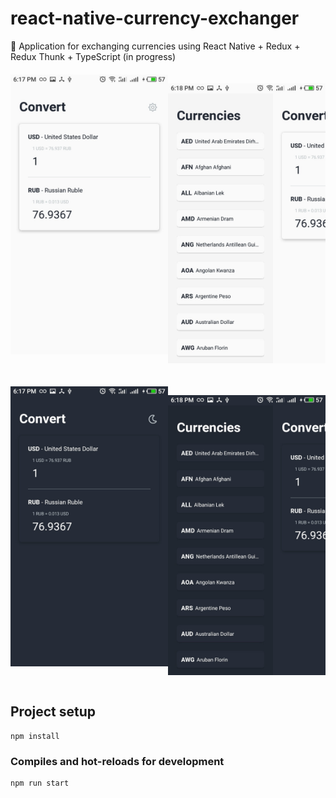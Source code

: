 # react-native-currency-exchanger
💱 Application for exchanging currencies using React Native + Redux + Redux Thunk + TypeScript (in progress)

<div style="display: flex; margin: 20px 0">
  <img src="assets/promo/light_1.jpg"
    alt="Markdown icon"
    style="width: 50%; height: 100%" />

  <img src="assets/promo/light_2.jpg"
    alt="Markdown icon"/>
</div>

<div style="display: flex">
  <img src="assets/promo/dark_1.jpg"
    alt="Markdown icon"
    style="width: 50%; height: 100%" />

  <img src="assets/promo/dark_2.jpg"
    alt="Markdown icon"/>
</div>


## Project setup
```
npm install
```

### Compiles and hot-reloads for development
```
npm run start
```
